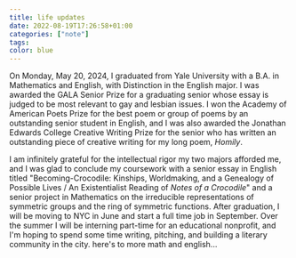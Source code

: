 ```yaml
---
title: life updates
date: 2022-08-19T17:26:58+01:00
categories: ["note"]
tags:
color: blue
---
```


On Monday, May 20, 2024, I graduated from Yale University with a B.A. in Mathematics and English, with Distinction in the English major. I was awarded the GALA Senior Prize for a graduating senior whose essay is judged to be most relevant to gay and lesbian issues. I won the Academy of American Poets Prize for the best poem or group of poems by an outstanding senior student in English, and I was also awarded the Jonathan Edwards College Creative Writing Prize for the senior who has written an outstanding piece of creative writing for my long poem, *Homily*. 

I am infinitely grateful for the intellectual rigor my two majors afforded me, and I was glad to conclude my coursework with a senior essay in English titled "Becoming-Crocodile: Kinships, Worldmaking, and a Genealogy of Possible Lives / An Existentialist Reading of *Notes of a Crocodile*" and a senior project in Mathematics on the irreducible representations of symmetric groups and the ring of symmetric functions. After graduation, I will be moving to NYC in June and start a full time job in September. Over the summer I will be interning part-time for an educational nonprofit, and I'm hoping to spend some time writing, pitching, and building a literary community in the city. here's to more math and english...
